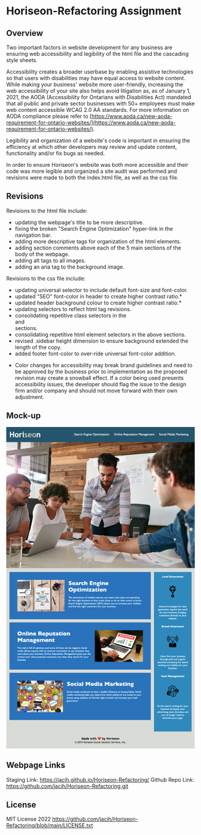 # Horiseon-Refactoring Assignment

## Overview
Two important factors in website development for any business are ensuring web accessibility and legibility of the html file and the cascading style sheets.

Accessibility creates a broader userbase by enabling assistive technologies so that users with disabilities may have equal access to website content. While making your business' website more user-friendly, increasing the web accessibility of your site also helps avoid litigation as, as of January 1, 2021, the AODA (Accessibility for Ontarians with Disabilities Act) mandated that all public and private sector businesses with 50+ employees must make web content accessible WCAG 2.0 AA standards.
For more information on AODA compliance please refer to [https://www.aoda.ca/new-aoda-requirement-for-ontario-websites/](https://www.aoda.ca/new-aoda-requirement-for-ontario-websites/).

Legibility and organization of a website's code is important in ensuring the efficiency at which other developers may review and update content, functionality and/or fix bugs as needed.

In order to ensure Horiseon's website was both more accessible and their code was more legible and organized a site audit was performed and revisions were made to both the index.html file, as well as the css file.

## Revisions
Revisions to the html file include:
- updating the webpage's title to be more descriptive.
- fixing the broken "Search Engine Optimization" hyper-link in the navigation bar.
- adding more descriptive tags for organization of the html elements.
- adding section comments above each of the 5 main sections of the body of the webpage.
- adding alt tags to all images.
- adding an aria tag to the background image.

Revisions to the css file include:
- updating universal selector to include default font-size and font-color.
- updated "SEO" font-color in header to create higher contrast ratio.*
- updated header background colour to create higher contrast ratio.*
- updating selectors to reflect html tag revisions.
- consolidating repetitive class selectors in the <main> and <aside> sections.
- consolidating repetitive html element selectors in the above sections.
- revised .sidebar height dimension to ensure background extended the length of the copy.
- added footer font-color to over-ride universal font-color addition.
    
* Color changes for accessibility may break brand guidelines and need to be approved by the business prior to implementation as the proposed revision may create a snowball effect. If a color being used presents accessibility issues, the developer should flag the issue to the design firm and/or company and should not move forward with their own adjustment.
    
## Mock-up
![Horiseon Refactored Webpage](https://github.com/jacih/Horiseon-Refactoring/blob/main/Assets/images/jacih.github.io_Horiseon-Refactoring_.png)

## Webpage Links
Staging Link: https://jacih.github.io/Horiseon-Refactoring/
Github Repo Link: https://github.com/jacih/Horiseon-Refactoring.git

## License
MIT License 2022 
https://github.com/jacih/Horiseon-Refactoring/blob/main/LICENSE.txt

